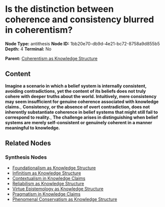 # Is the distinction between coherence and consistency blurred in coherentism?

**Node Type:** antithesis
**Node ID:** 1bb20e70-db9d-4e21-bc72-8758a9d855b5
**Depth:** 4
**Terminal:** No

**Parent:** [Coherentism as Knowledge Structure](coherentism-as-knowledge-structure-synthesis-bba96cbb-c915-476c-a53f-b356ca9c6f2a.md)

## Content

**Imagine a scenario in which a belief system is internally consistent, avoiding contradictions, yet the content of its beliefs does not truly cohere with deeper truths about the world. Intuitively, mere consistency may seem insufficient for genuine coherence associated with knowledge claims.**, **Consistency, or the absence of overt contradiction, does not inherently substantiate coherence in belief systems that might still fail to correspond to reality.**, **The challenge arises in distinguishing when belief systems are merely self-consistent or genuinely coherent in a manner meaningful to knowledge.**

## Related Nodes

### Synthesis Nodes

- [Foundationalism as Knowledge Structure](foundationalism-as-knowledge-structure-synthesis-52d328e7-55f3-4112-9b76-f4a52f95d896.md)
- [Infinitism as Knowledge Structure](infinitism-as-knowledge-structure-synthesis-58d6596b-fb26-4b38-a1a9-20fbe2b38afe.md)
- [Contextualism in Knowledge Claims](contextualism-in-knowledge-claims-synthesis-9322caa7-c1c8-458c-9f68-0497b5a21f54.md)
- [Reliabilism as Knowledge Structure](reliabilism-as-knowledge-structure-synthesis-3f566c5c-8781-48cd-a301-1c6185080fbf.md)
- [Virtue Epistemology as Knowledge Structure](virtue-epistemology-as-knowledge-structure-synthesis-cb031c93-e756-4de3-beda-14ea5b8807e2.md)
- [Pragmatism in Knowledge Claims](pragmatism-in-knowledge-claims-synthesis-ae5fc903-5fac-444f-9087-cbd82c25ed1b.md)
- [Phenomenal Conservatism as Knowledge Structure](phenomenal-conservatism-as-knowledge-structure-synthesis-79a6690c-c571-4454-bd38-cb45e541b5bb.md)
